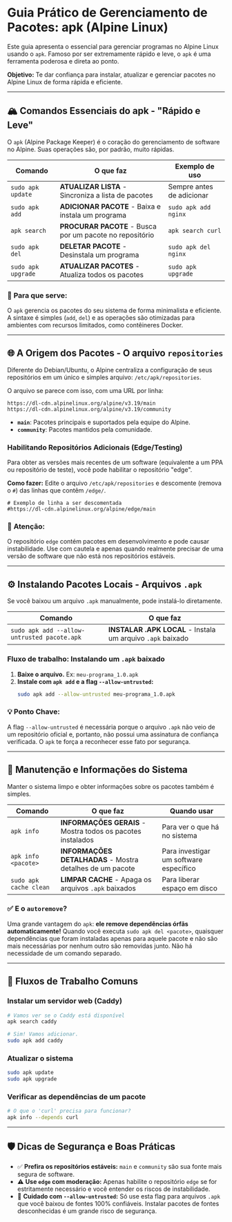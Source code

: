 # Guia Prático de Gerenciamento de Pacotes: apk (Alpine Linux)

Este guia apresenta o essencial para gerenciar programas no Alpine Linux usando o `apk`. Famoso por ser extremamente rápido e leve, o `apk` é uma ferramenta poderosa e direta ao ponto.

**Objetivo:** Te dar confiança para instalar, atualizar e gerenciar pacotes no Alpine Linux de forma rápida e eficiente.

-----

## 🏔️ Comandos Essenciais do apk - "Rápido e Leve"

O `apk` (Alpine Package Keeper) é o coração do gerenciamento de software no Alpine. Suas operações são, por padrão, muito rápidas.

| Comando            | O que faz                                               | Exemplo de uso               |
| ------------------ | ------------------------------------------------------- | ---------------------------- |
| `sudo apk update`  | **ATUALIZAR LISTA** - Sincroniza a lista de pacotes       | Sempre antes de adicionar    |
| `sudo apk add`     | **ADICIONAR PACOTE** - Baixa e instala um programa        | `sudo apk add nginx`         |
| `apk search`       | **PROCURAR PACOTE** - Busca por um pacote no repositório  | `apk search curl`            |
| `sudo apk del`     | **DELETAR PACOTE** - Desinstala um programa               | `sudo apk del nginx`         |
| `sudo apk upgrade` | **ATUALIZAR PACOTES** - Atualiza todos os pacotes         | `sudo apk upgrade`           |

### 🎯 **Para que serve:**

O `apk` gerencia os pacotes do seu sistema de forma minimalista e eficiente. A sintaxe é simples (`add`, `del`) e as operações são otimizadas para ambientes com recursos limitados, como contêineres Docker.

-----

## 🌐 A Origem dos Pacotes - O arquivo `repositories`

Diferente do Debian/Ubuntu, o Alpine centraliza a configuração de seus repositórios em um único e simples arquivo: `/etc/apk/repositories`.

O arquivo se parece com isso, com uma URL por linha:

```
https://dl-cdn.alpinelinux.org/alpine/v3.19/main
https://dl-cdn.alpinelinux.org/alpine/v3.19/community
```

  - **`main`**: Pacotes principais e suportados pela equipe do Alpine.
  - **`community`**: Pacotes mantidos pela comunidade.

### **Habilitando Repositórios Adicionais (Edge/Testing)**

Para obter as versões mais recentes de um software (equivalente a um PPA ou repositório de teste), você pode habilitar o repositório "edge".

**Como fazer:** Edite o arquivo `/etc/apk/repositories` e descomente (remova o `#`) das linhas que contêm `/edge/`.

```
# Exemplo de linha a ser descomentada
#https://dl-cdn.alpinelinux.org/alpine/edge/main
```

### 🚨 **Atenção:**

O repositório `edge` contém pacotes em desenvolvimento e pode causar instabilidade. Use com cautela e apenas quando realmente precisar de uma versão de software que não está nos repositórios estáveis.

-----

## ⚙️ Instalando Pacotes Locais - Arquivos `.apk`

Se você baixou um arquivo `.apk` manualmente, pode instalá-lo diretamente.

| Comando                                       | O que faz                                                  |
| --------------------------------------------- | ---------------------------------------------------------- |
| `sudo apk add --allow-untrusted pacote.apk` | **INSTALAR .APK LOCAL** - Instala um arquivo `.apk` baixado |

### **Fluxo de trabalho: Instalando um `.apk` baixado**

1.  **Baixe o arquivo.** Ex: `meu-programa_1.0.apk`
2.  **Instale com `apk add` e a flag `--allow-untrusted`:**
    ```bash
    sudo apk add --allow-untrusted meu-programa_1.0.apk
    ```

### 💡 **Ponto Chave:**

A flag `--allow-untrusted` é necessária porque o arquivo `.apk` não veio de um repositório oficial e, portanto, não possui uma assinatura de confiança verificada. O `apk` te força a reconhecer esse fato por segurança.

-----

## 🧹 Manutenção e Informações do Sistema

Manter o sistema limpo e obter informações sobre os pacotes também é simples.

| Comando                | O que faz                                                    | Quando usar                             |
| ---------------------- | ------------------------------------------------------------ | --------------------------------------- |
| `apk info`             | **INFORMAÇÕES GERAIS** - Mostra todos os pacotes instalados      | Para ver o que há no sistema            |
| `apk info <pacote>`    | **INFORMAÇÕES DETALHADAS** - Mostra detalhes de um pacote    | Para investigar um software específico  |
| `sudo apk cache clean` | **LIMPAR CACHE** - Apaga os arquivos `.apk` baixados         | Para liberar espaço em disco            |

### ✅ **E o `autoremove`?**

Uma grande vantagem do `apk`: **ele remove dependências órfãs automaticamente\!** Quando você executa `sudo apk del <pacote>`, quaisquer dependências que foram instaladas apenas para aquele pacote e não são mais necessárias por nenhum outro são removidas junto. Não há necessidade de um comando separado.

-----

## 🎯 Fluxos de Trabalho Comuns

### **Instalar um servidor web (Caddy)**

```bash
# Vamos ver se o Caddy está disponível
apk search caddy

# Sim! Vamos adicionar.
sudo apk add caddy
```

### **Atualizar o sistema**

```bash
sudo apk update
sudo apk upgrade
```

### **Verificar as dependências de um pacote**

```bash
# O que o 'curl' precisa para funcionar?
apk info --depends curl
```

-----

## 🛡️ Dicas de Segurança e Boas Práticas

  - ✅ **Prefira os repositórios estáveis:** `main` e `community` são sua fonte mais segura de software.
  - ⚠️ **Use `edge` com moderação:** Apenas habilite o repositório `edge` se for estritamente necessário e você entender os riscos de instabilidade.
  - 🚫 **Cuidado com `--allow-untrusted`:** Só use esta flag para arquivos `.apk` que você baixou de fontes 100% confiáveis. Instalar pacotes de fontes desconhecidas é um grande risco de segurança.